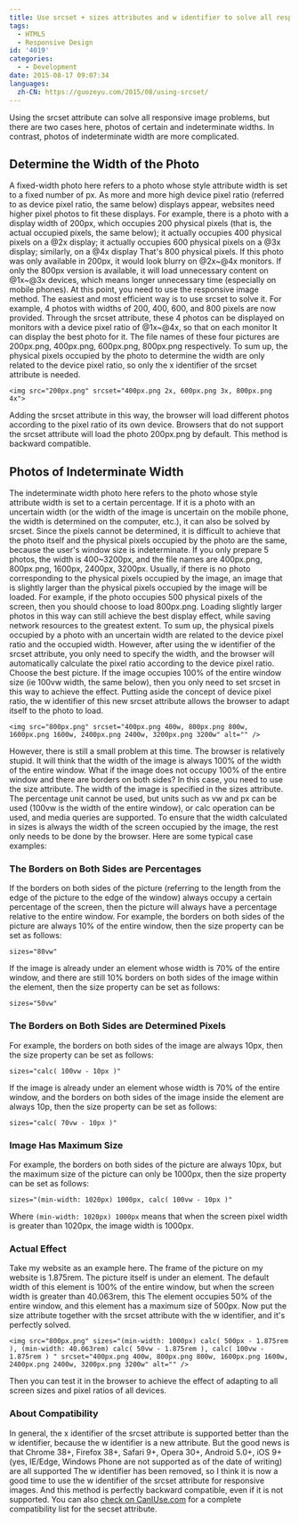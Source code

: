 ```yaml
---
title: Use srcset + sizes attributes and w identifier to solve all responsive image problems
tags:
  - HTML5
  - Responsive Design
id: '4019'
categories:
  - - Development
date: 2015-08-17 09:07:34
languages:
  zh-CN: https://guozeyu.com/2015/08/using-srcset/
---
```


Using the srcset attribute can solve all responsive image problems, but there are two cases here, photos of certain and indeterminate widths. In contrast, photos of indeterminate width are more complicated.

## Determine the Width of the Photo

A fixed-width photo here refers to a photo whose style attribute width is set to a fixed number of px. As more and more high device pixel ratio (referred to as device pixel ratio, the same below) displays appear, websites need higher pixel photos to fit these displays. For example, there is a photo with a display width of 200px, which occupies 200 physical pixels (that is, the actual occupied pixels, the same below); it actually occupies 400 physical pixels on a @2x display; it actually occupies 600 physical pixels on a @3x display; similarly, on a @4x display That's 800 physical pixels. If this photo was only available in 200px, it would look blurry on @2x\~@4x monitors. If only the 800px version is available, it will load unnecessary content on @1x\~@3x devices, which means longer unnecessary time (especially on mobile phones). At this point, you need to use the responsive image method. The easiest and most efficient way is to use srcset to solve it. For example, 4 photos with widths of 200, 400, 600, and 800 pixels are now provided. Through the srcset attribute, these 4 photos can be displayed on monitors with a device pixel ratio of @1x~@4x, so that on each monitor It can display the best photo for it. The file names of these four pictures are 200px.png, 400px.png, 600px.png, 800px.png respectively. To sum up, the physical pixels occupied by the photo to determine the width are only related to the device pixel ratio, so only the x identifier of the srcset attribute is needed.

```
<img src="200px.png" srcset="400px.png 2x, 600px.png 3x, 800px.png 4x">
```

Adding the srcset attribute in this way, the browser will load different photos according to the pixel ratio of its own device. Browsers that do not support the srcset attribute will load the photo 200px.png by default. This method is backward compatible.

## Photos of Indeterminate Width

The indeterminate width photo here refers to the photo whose style attribute width is set to a certain percentage. If it is a photo with an uncertain width (or the width of the image is uncertain on the mobile phone, the width is determined on the computer, etc.), it can also be solved by srcset. Since the pixels cannot be determined, it is difficult to achieve that the photo itself and the physical pixels occupied by the photo are the same, because the user's window size is indeterminate. If you only prepare 5 photos, the width is 400~3200px, and the file names are 400px.png, 800px.png, 1600px, 2400px, 3200px. Usually, if there is no photo corresponding to the physical pixels occupied by the image, an image that is slightly larger than the physical pixels occupied by the image will be loaded. For example, if the photo occupies 500 physical pixels of the screen, then you should choose to load 800px.png. Loading slightly larger photos in this way can still achieve the best display effect, while saving network resources to the greatest extent. To sum up, the physical pixels occupied by a photo with an uncertain width are related to the device pixel ratio and the occupied width. However, after using the w identifier of the srcset attribute, you only need to specify the width, and the browser will automatically calculate the pixel ratio according to the device pixel ratio. Choose the best picture. If the image occupies 100% of the entire window size (ie 100vw width, the same below), then you only need to set srcset in this way to achieve the effect. Putting aside the concept of device pixel ratio, the w identifier of this new srcset attribute allows the browser to adapt itself to the photo to load.

```
<img src="800px.png" srcset="400px.png 400w, 800px.png 800w, 1600px.png 1600w, 2400px.png 2400w, 3200px.png 3200w" alt="" />
```

However, there is still a small problem at this time. The browser is relatively stupid. It will think that the width of the image is always 100% of the width of the entire window. What if the image does not occupy 100% of the entire window and there are borders on both sides? In this case, you need to use the size attribute. The width of the image is specified in the sizes attribute. The percentage unit cannot be used, but units such as vw and px can be used (100vw is the width of the entire window), or calc operation can be used, and media queries are supported. To ensure that the width calculated in sizes is always the width of the screen occupied by the image, the rest only needs to be done by the browser. Here are some typical case examples:

### The Borders on Both Sides are Percentages

If the borders on both sides of the picture (referring to the length from the edge of the picture to the edge of the window) always occupy a certain percentage of the screen, then the picture will always have a percentage relative to the entire window. For example, the borders on both sides of the picture are always 10% of the entire window, then the size property can be set as follows:

```
sizes="80vw"
```

If the image is already under an element whose width is 70% of the entire window, and there are still 10% borders on both sides of the image within the element, then the size property can be set as follows:

```
sizes="50vw"
```

### The Borders on Both Sides are Determined Pixels

For example, the borders on both sides of the image are always 10px, then the size property can be set as follows:

```
sizes="calc( 100vw - 10px )"
```

If the image is already under an element whose width is 70% of the entire window, and the borders on both sides of the image inside the element are always 10p, then the size property can be set as follows:

```
sizes="calc( 70vw - 10px )"
```

### Image Has Maximum Size

For example, the borders on both sides of the picture are always 10px, but the maximum size of the picture can only be 1000px, then the size property can be set as follows:

```
sizes="(min-width: 1020px) 1000px, calc( 100vw - 10px )"
```

Where `(min-width: 1020px) 1000px` means that when the screen pixel width is greater than 1020px, the image width is 1000px.

### Actual Effect

Take my website as an example here. The frame of the picture on my website is 1.875rem. The picture itself is under an element. The default width of this element is 100% of the entire window, but when the screen width is greater than 40.063rem, this The element occupies 50% of the entire window, and this element has a maximum size of 500px. Now put the size attribute together with the srcset attribute with the w identifier, and it's perfectly solved.

```
<img src="800px.png" sizes="(min-width: 1000px) calc( 500px - 1.875rem ), (min-width: 40.063rem) calc( 50vw - 1.875rem ), calc( 100vw - 1.875rem ) " srcset="400px.png 400w, 800px.png 800w, 1600px.png 1600w, 2400px.png 2400w, 3200px.png 3200w" alt="" />
```

Then you can test it in the browser to achieve the effect of adapting to all screen sizes and pixel ratios of all devices.

### About Compatibility

In general, the x identifier of the srcset attribute is supported better than the w identifier, because the w identifier is a new attribute. But the good news is that Chrome 38+, Firefox 38+, Safari 9+, Opera 30+, Android 5.0+, iOS 9+ (yes, IE/Edge, Windows Phone are not supported as of the date of writing) are all supported The w identifier has been removed, so I think it is now a good time to use the w identifier of the srcset attribute for responsive images. And this method is perfectly backward compatible, even if it is not supported. You can also [check on CanIUse.com](http://caniuse.com/#feat=srcset) for a complete compatibility list for the secset attribute.
